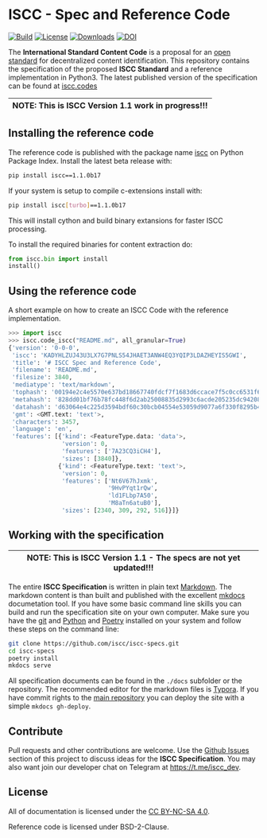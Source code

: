# ISCC - Spec and Reference Code

[![Build](https://github.com/iscc/iscc-specs/actions/workflows/test.yml/badge.svg?branch=version-1.1)](https://github.com/iscc/iscc-specs/actions/workflows/test.yml)
[![License](https://img.shields.io/pypi/l/iscc.svg)](https://pypi.python.org/pypi/iscc/)
[![Downloads](https://pepy.tech/badge/iscc)](https://pepy.tech/project/iscc)
[![DOI](https://zenodo.org/badge/96668860.svg)](https://zenodo.org/badge/latestdoi/96668860)

The **International Standard Content Code** is a proposal for an [open standard](https://en.wikipedia.org/wiki/Open_standard) for decentralized content identification. This repository contains the specification of the proposed **ISCC Standard** and a reference implementation in Python3. The latest published version of the specification can be found at [iscc.codes](https://iscc.codes)

| NOTE: This is ISCC Version 1.1 work in progress!!! |
| --- |

## Installing the reference code

The reference code is published with the package name [iscc](https://pypi.org/project/iscc/#history) on Python Package Index. Install the latest beta release with:

``` bash
pip install iscc==1.1.0b17
```

If your system is setup to compile c-extensions install with:

``` bash
pip install iscc[turbo]==1.1.0b17
```

This will install cython and build binary extansions for faster ISCC processing.

To install the required binaries for content extraction do:

```python
from iscc.bin import install
install()
```

## Using the reference code

A short example on how to create an ISCC Code with the reference implementation.

``` python
>>> import iscc
>>> iscc.code_iscc("README.md", all_granular=True)
{'version': '0-0-0',
 'iscc': 'KADYHLZUJ43U3LX7G7PNLS54JHAET3ANW4EQ3YQIP3LDAZHEYIS5GWI',
 'title': '# ISCC Spec and Reference Code',
 'filename': 'README.md',
 'filesize': 3840,
 'mediatype': 'text/markdown',
 'tophash': '00194e2c4e5570e637bd18667740fdcf7f1683d6ccace7f5c0cc6531f6e982e5',
 'metahash': '828dd01bf76b78fc448f6d2ab25008835d2993c6acde205235dc942083c4677d',
 'datahash': 'd63064e4c225d3594bdf60c30bcb04554e53059d9077a6f330f8295b4420ded5',
 'gmt': <GMT.text: 'text'>,
 'characters': 3457,
 'language': 'en',
 'features': [{'kind': <FeatureType.data: 'data'>,
               'version': 0,
               'features': ['7A23CQ3iCH4'],
               'sizes': [3840]},
              {'kind': <FeatureType.text: 'text'>,
               'version': 0,
               'features': ['Nt6V67hJxmk',
                            '9HvPYqt1rQw',
                            'ld1FLbp7A50',
                            'M8aTn6atuB0'],
               'sizes': [2340, 309, 292, 516]}]}
```

## Working with the specification

| NOTE: This is ISCC Version 1.1 - The specs are not yet updated!!! |
| --- |

The entire **ISCC Specification** is written in plain text [Markdown](https://en.wikipedia.org/wiki/Markdown). The markdown content is than built and published with the excellent [mkdocs](http://www.mkdocs.org/) documetation tool. If you have some basic command line skills you can build and run the specification site on your own computer. Make sure you have the [git](https://git-scm.com/) and [Python](https://www.python.org/) and [Poetry](https://pypi.org/project/poetry/) installed on your system and follow these steps on the command line:

``` bash
git clone https://github.com/iscc/iscc-specs.git
cd iscc-specs
poetry install
mkdocs serve
```

All specification documents can be found in the `./docs` subfolder or the repository. The recommended editor for the markdown files is [Typora](https://typora.io/). If you have commit rights to the [main repository](https://github.com/iscc/iscc-specs) you can deploy the site with a simple `mkdocs gh-deploy`.

## Contribute

Pull requests and other contributions are welcome. Use the [Github Issues](https://github.com/iscc/iscc-specs/issues) section of this project to discuss ideas for the **ISCC Specification**. You may also want  join our developer chat on Telegram at <https://t.me/iscc_dev>.

## License

All of documentation is licensed under the [CC BY-NC-SA 4.0](https://creativecommons.org/licenses/by-nc-sa/4.0/).

Reference code is licensed under BSD-2-Clause.
